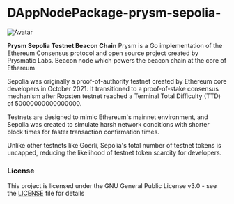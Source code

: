 # DAppNodePackage-prysm-sepolia-

![Avatar](avatar-prysm-sepolia.png)

**Prysm Sepolia Testnet Beacon Chain**
 Prysm is a Go implementation of the Ethereum Consensus protocol and open source project created by Prysmatic Labs. Beacon node which powers the beacon chain at the core of Ethereum
 
Sepolia was originally a proof-of-authority testnet created by Ethereum core developers in October 2021. It transitioned to a proof-of-stake consensus mechanism after Ropsten testnet reached a Terminal Total Difficulty (TTD) of 50000000000000000.

Testnets are designed to mimic Ethereum's mainnet environment, and Sepolia was created to simulate harsh network conditions with shorter block times for faster transaction confirmation times. 

Unlike other testnets like Goerli, Sepolia's total number of testnet tokens is uncapped, reducing the likelihood of testnet token scarcity for developers.  


### License

This project is licensed under the GNU General Public License v3.0 - see the [LICENSE](LICENSE) file for details
